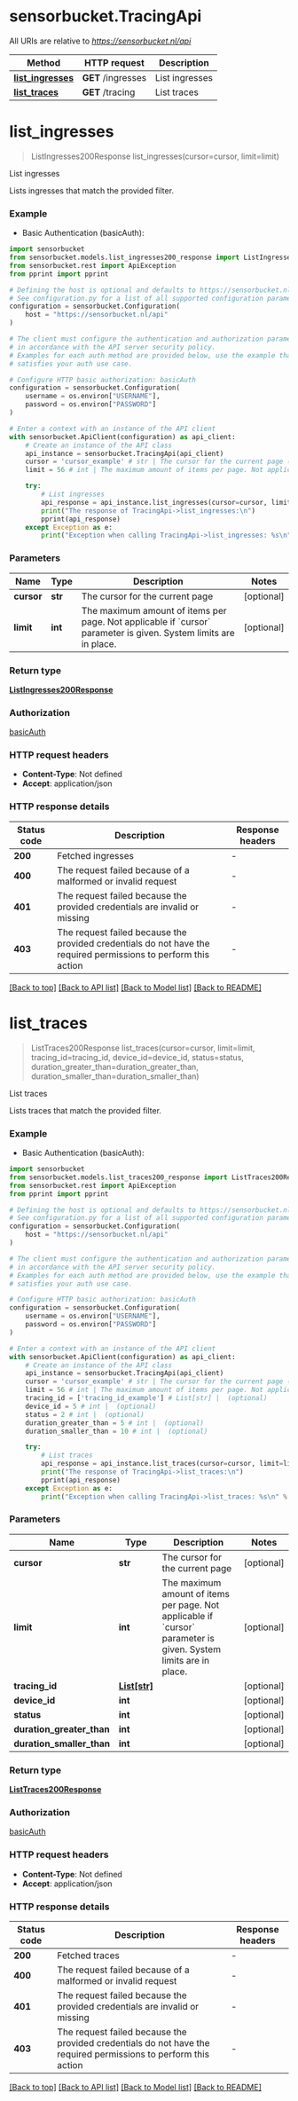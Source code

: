 # sensorbucket.TracingApi

All URIs are relative to *https://sensorbucket.nl/api*

Method | HTTP request | Description
------------- | ------------- | -------------
[**list_ingresses**](TracingApi.md#list_ingresses) | **GET** /ingresses | List ingresses
[**list_traces**](TracingApi.md#list_traces) | **GET** /tracing | List traces


# **list_ingresses**
> ListIngresses200Response list_ingresses(cursor=cursor, limit=limit)

List ingresses

Lists ingresses that match the provided filter. 

### Example

* Basic Authentication (basicAuth):

```python
import sensorbucket
from sensorbucket.models.list_ingresses200_response import ListIngresses200Response
from sensorbucket.rest import ApiException
from pprint import pprint

# Defining the host is optional and defaults to https://sensorbucket.nl/api
# See configuration.py for a list of all supported configuration parameters.
configuration = sensorbucket.Configuration(
    host = "https://sensorbucket.nl/api"
)

# The client must configure the authentication and authorization parameters
# in accordance with the API server security policy.
# Examples for each auth method are provided below, use the example that
# satisfies your auth use case.

# Configure HTTP basic authorization: basicAuth
configuration = sensorbucket.Configuration(
    username = os.environ["USERNAME"],
    password = os.environ["PASSWORD"]
)

# Enter a context with an instance of the API client
with sensorbucket.ApiClient(configuration) as api_client:
    # Create an instance of the API class
    api_instance = sensorbucket.TracingApi(api_client)
    cursor = 'cursor_example' # str | The cursor for the current page (optional)
    limit = 56 # int | The maximum amount of items per page. Not applicable if `cursor` parameter is given. System limits are in place.  (optional)

    try:
        # List ingresses
        api_response = api_instance.list_ingresses(cursor=cursor, limit=limit)
        print("The response of TracingApi->list_ingresses:\n")
        pprint(api_response)
    except Exception as e:
        print("Exception when calling TracingApi->list_ingresses: %s\n" % e)
```



### Parameters


Name | Type | Description  | Notes
------------- | ------------- | ------------- | -------------
 **cursor** | **str**| The cursor for the current page | [optional] 
 **limit** | **int**| The maximum amount of items per page. Not applicable if &#x60;cursor&#x60; parameter is given. System limits are in place.  | [optional] 

### Return type

[**ListIngresses200Response**](ListIngresses200Response.md)

### Authorization

[basicAuth](../README.md#basicAuth)

### HTTP request headers

 - **Content-Type**: Not defined
 - **Accept**: application/json

### HTTP response details

| Status code | Description | Response headers |
|-------------|-------------|------------------|
**200** | Fetched ingresses |  -  |
**400** | The request failed because of a malformed or invalid request |  -  |
**401** | The request failed because the provided credentials are invalid or missing |  -  |
**403** | The request failed because the provided credentials do not have the required permissions to perform this action |  -  |

[[Back to top]](#) [[Back to API list]](../README.md#documentation-for-api-endpoints) [[Back to Model list]](../README.md#documentation-for-models) [[Back to README]](../README.md)

# **list_traces**
> ListTraces200Response list_traces(cursor=cursor, limit=limit, tracing_id=tracing_id, device_id=device_id, status=status, duration_greater_than=duration_greater_than, duration_smaller_than=duration_smaller_than)

List traces

Lists traces that match the provided filter. 

### Example

* Basic Authentication (basicAuth):

```python
import sensorbucket
from sensorbucket.models.list_traces200_response import ListTraces200Response
from sensorbucket.rest import ApiException
from pprint import pprint

# Defining the host is optional and defaults to https://sensorbucket.nl/api
# See configuration.py for a list of all supported configuration parameters.
configuration = sensorbucket.Configuration(
    host = "https://sensorbucket.nl/api"
)

# The client must configure the authentication and authorization parameters
# in accordance with the API server security policy.
# Examples for each auth method are provided below, use the example that
# satisfies your auth use case.

# Configure HTTP basic authorization: basicAuth
configuration = sensorbucket.Configuration(
    username = os.environ["USERNAME"],
    password = os.environ["PASSWORD"]
)

# Enter a context with an instance of the API client
with sensorbucket.ApiClient(configuration) as api_client:
    # Create an instance of the API class
    api_instance = sensorbucket.TracingApi(api_client)
    cursor = 'cursor_example' # str | The cursor for the current page (optional)
    limit = 56 # int | The maximum amount of items per page. Not applicable if `cursor` parameter is given. System limits are in place.  (optional)
    tracing_id = ['tracing_id_example'] # List[str] |  (optional)
    device_id = 5 # int |  (optional)
    status = 2 # int |  (optional)
    duration_greater_than = 5 # int |  (optional)
    duration_smaller_than = 10 # int |  (optional)

    try:
        # List traces
        api_response = api_instance.list_traces(cursor=cursor, limit=limit, tracing_id=tracing_id, device_id=device_id, status=status, duration_greater_than=duration_greater_than, duration_smaller_than=duration_smaller_than)
        print("The response of TracingApi->list_traces:\n")
        pprint(api_response)
    except Exception as e:
        print("Exception when calling TracingApi->list_traces: %s\n" % e)
```



### Parameters


Name | Type | Description  | Notes
------------- | ------------- | ------------- | -------------
 **cursor** | **str**| The cursor for the current page | [optional] 
 **limit** | **int**| The maximum amount of items per page. Not applicable if &#x60;cursor&#x60; parameter is given. System limits are in place.  | [optional] 
 **tracing_id** | [**List[str]**](str.md)|  | [optional] 
 **device_id** | **int**|  | [optional] 
 **status** | **int**|  | [optional] 
 **duration_greater_than** | **int**|  | [optional] 
 **duration_smaller_than** | **int**|  | [optional] 

### Return type

[**ListTraces200Response**](ListTraces200Response.md)

### Authorization

[basicAuth](../README.md#basicAuth)

### HTTP request headers

 - **Content-Type**: Not defined
 - **Accept**: application/json

### HTTP response details

| Status code | Description | Response headers |
|-------------|-------------|------------------|
**200** | Fetched traces |  -  |
**400** | The request failed because of a malformed or invalid request |  -  |
**401** | The request failed because the provided credentials are invalid or missing |  -  |
**403** | The request failed because the provided credentials do not have the required permissions to perform this action |  -  |

[[Back to top]](#) [[Back to API list]](../README.md#documentation-for-api-endpoints) [[Back to Model list]](../README.md#documentation-for-models) [[Back to README]](../README.md)

